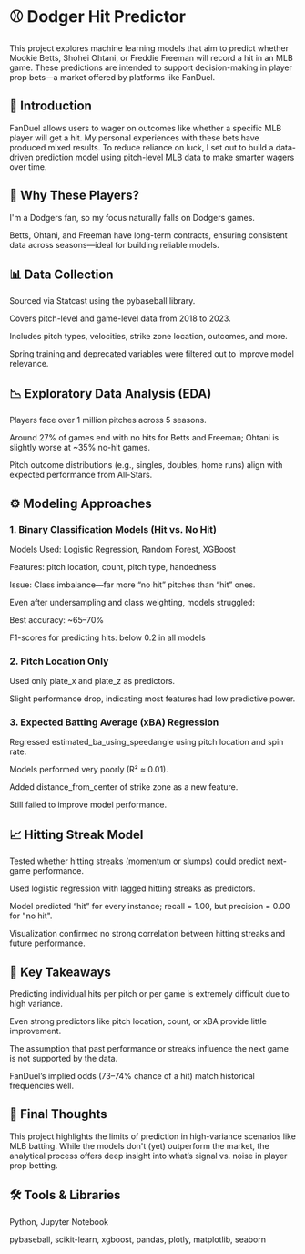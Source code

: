 # ⚾ Dodger Hit Predictor

This project explores machine learning models that aim to predict whether Mookie Betts, Shohei Ohtani, or Freddie Freeman will record a hit in an MLB game. These predictions are intended to support decision-making in player prop bets—a market offered by platforms like FanDuel.

## 📌 Introduction
FanDuel allows users to wager on outcomes like whether a specific MLB player will get a hit. My personal experiences with these bets have produced mixed results. To reduce reliance on luck, I set out to build a data-driven prediction model using pitch-level MLB data to make smarter wagers over time.

## 🎯 Why These Players?
I'm a Dodgers fan, so my focus naturally falls on Dodgers games.

Betts, Ohtani, and Freeman have long-term contracts, ensuring consistent data across seasons—ideal for building reliable models.

## 📊 Data Collection
Sourced via Statcast using the pybaseball library.

Covers pitch-level and game-level data from 2018 to 2023.

Includes pitch types, velocities, strike zone location, outcomes, and more.

Spring training and deprecated variables were filtered out to improve model relevance.

## 📉 Exploratory Data Analysis (EDA)
Players face over 1 million pitches across 5 seasons.

Around 27% of games end with no hits for Betts and Freeman; Ohtani is slightly worse at ~35% no-hit games.

Pitch outcome distributions (e.g., singles, doubles, home runs) align with expected performance from All-Stars.

## ⚙️ Modeling Approaches
### 1. Binary Classification Models (Hit vs. No Hit)
Models Used: Logistic Regression, Random Forest, XGBoost

Features: pitch location, count, pitch type, handedness

Issue: Class imbalance—far more “no hit” pitches than “hit” ones.

Even after undersampling and class weighting, models struggled:

Best accuracy: ~65–70%

F1-scores for predicting hits: below 0.2 in all models

### 2. Pitch Location Only
Used only plate_x and plate_z as predictors.

Slight performance drop, indicating most features had low predictive power.

### 3. Expected Batting Average (xBA) Regression
Regressed estimated_ba_using_speedangle using pitch location and spin rate.

Models performed very poorly (R² ≈ 0.01).

Added distance_from_center of strike zone as a new feature.

Still failed to improve model performance.

## 📈 Hitting Streak Model
Tested whether hitting streaks (momentum or slumps) could predict next-game performance.

Used logistic regression with lagged hitting streaks as predictors.

Model predicted “hit” for every instance; recall = 1.00, but precision = 0.00 for "no hit".

Visualization confirmed no strong correlation between hitting streaks and future performance.

## 🚫 Key Takeaways
Predicting individual hits per pitch or per game is extremely difficult due to high variance.

Even strong predictors like pitch location, count, or xBA provide little improvement.

The assumption that past performance or streaks influence the next game is not supported by the data.

FanDuel’s implied odds (73–74% chance of a hit) match historical frequencies well.

## 🧠 Final Thoughts
This project highlights the limits of prediction in high-variance scenarios like MLB batting. While the models don't (yet) outperform the market, the analytical process offers deep insight into what’s signal vs. noise in player prop betting.

## 🛠️ Tools & Libraries
Python, Jupyter Notebook

pybaseball, scikit-learn, xgboost, pandas, plotly, matplotlib, seaborn
